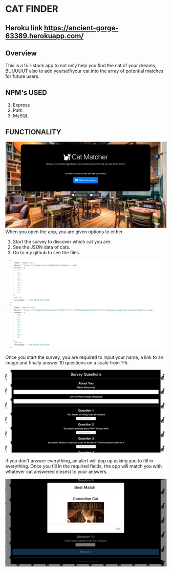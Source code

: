 # CAT FINDER #

## Heroku link https://ancient-gorge-63389.herokuapp.com/ ##

## Overview ##
This is a full-stack app to not only help you find the cat of your dreams, BUUUUUT also to add yourself/your cat into the array of potential matches for future users.

## NPM's USED ## 
1. Express
2. Path
3. MySQL

## FUNCTIONALITY ##
![alt text](app/public/images/home.png)
When you open the app, you are given options to either 
1. Start the survey to discover which cat you are.
2. See the JSON data of cats. 
3. Go to my github to see the files.

![alt text](app/public/images/data.png)

Once you start the survey, you are required to input your name, a link to an image and finally answer 10 questions on a scale from 1-5.

![alt text](app/public/images/survey.png)

If you don't answer everything, an alert will pop up asking you to fill in everything. Once you fill in the required fields, the app will match you with whatever cat answered closest to your answers.

![alt text](app/public/images/modal.png)
